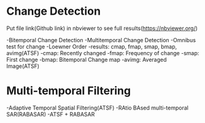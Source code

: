 # Change Detection
Put file link(Github link) in nbviewer to see full results(https://nbviewer.org/)

-Bitemporal Change Detection
-Multitemporal Change Detection
  -Omnibus test for change
  -Loewner Order
  -results: cmap, fmap, smap, bmap, avimg(ATSF)
    -cmap: Recently changed
    -fmap: Frequency of change
    -smap: First change
    -bmap: Bitemporal Change map
    -avimg: Averaged Image(ATSF)




# Multi-temporal Filtering

-Adaptive Temporal Spatial Filtering(ATSF)
-RAtio BAsed multi-temporal SAR(RABASAR)
-ATSF + RABASAR
